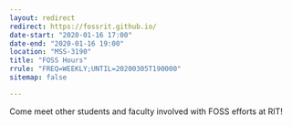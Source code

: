 ```yaml
---
layout: redirect
redirect: https://fossrit.github.io/
date-start: "2020-01-16 17:00"
date-end: "2020-01-16 19:00"
location: "MSS-3190"
title: "FOSS Hours"
rrule: "FREQ=WEEKLY;UNTIL=20200305T190000"
sitemap: false

---
```

Come meet other students and faculty involved with FOSS efforts at RIT!